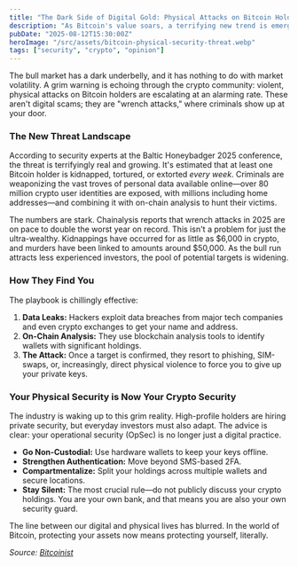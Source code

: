 ```yaml
---
title: "The Dark Side of Digital Gold: Physical Attacks on Bitcoin Holders Are on the Rise"
description: "As Bitcoin's value soars, a terrifying new trend is emerging: violent physical attacks on its holders. Experts are sounding the alarm on 'wrench attacks,' where criminals use stolen data and on-chain analysis to target and extort investors. Are you safe?"
pubDate: "2025-08-12T15:30:00Z"
heroImage: "/src/assets/bitcoin-physical-security-threat.webp"
tags: ["security", "crypto", "opinion"]
---
```


The bull market has a dark underbelly, and it has nothing to do with market volatility. A grim warning is echoing through the crypto community: violent, physical attacks on Bitcoin holders are escalating at an alarming rate. These aren't digital scams; they are "wrench attacks," where criminals show up at your door.

### The New Threat Landscape

According to security experts at the Baltic Honeybadger 2025 conference, the threat is terrifyingly real and growing. It's estimated that at least one Bitcoin holder is kidnapped, tortured, or extorted *every week*. Criminals are weaponizing the vast troves of personal data available online—over 80 million crypto user identities are exposed, with millions including home addresses—and combining it with on-chain analysis to hunt their victims.

The numbers are stark. Chainalysis reports that wrench attacks in 2025 are on pace to double the worst year on record. This isn't a problem for just the ultra-wealthy. Kidnappings have occurred for as little as $6,000 in crypto, and murders have been linked to amounts around $50,000. As the bull run attracts less experienced investors, the pool of potential targets is widening.

### How They Find You

The playbook is chillingly effective:
1.  **Data Leaks:** Hackers exploit data breaches from major tech companies and even crypto exchanges to get your name and address.
2.  **On-Chain Analysis:** They use blockchain analysis tools to identify wallets with significant holdings.
3.  **The Attack:** Once a target is confirmed, they resort to phishing, SIM-swaps, or, increasingly, direct physical violence to force you to give up your private keys.

### Your Physical Security is Now Your Crypto Security

The industry is waking up to this grim reality. High-profile holders are hiring private security, but everyday investors must also adapt. The advice is clear: your operational security (OpSec) is no longer just a digital practice.

-   **Go Non-Custodial:** Use hardware wallets to keep your keys offline.
-   **Strengthen Authentication:** Move beyond SMS-based 2FA.
-   **Compartmentalize:** Split your holdings across multiple wallets and secure locations.
-   **Stay Silent:** The most crucial rule—do not publicly discuss your crypto holdings. You are your own bank, and that means you are also your own security guard.

The line between our digital and physical lives has blurred. In the world of Bitcoin, protecting your assets now means protecting yourself, literally.

*Source: [Bitcoinist](https://bitcoinist.com/bitcoin-exec-sounds-alarm-on-rising-violent-attacks-in-2025/)*
